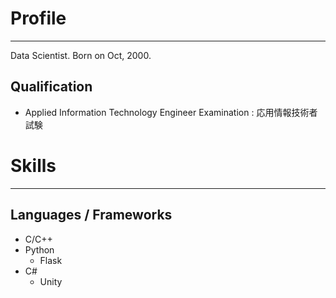 # Profile
***
Data Scientist.
Born on Oct, 2000.

## Qualification
- Applied Information Technology Engineer Examination : 応用情報技術者試験



# Skills
***
## Languages / Frameworks
- C/C++
- Python
  - Flask
- C#
  - Unity



<!--
**ysngft/ysngft** is a ✨ _special_ ✨ repository because its `README.md` (this file) appears on your GitHub profile.

Here are some ideas to get you started:

- 🔭 I’m currently working on ...
- 🌱 I’m currently learning ...
- 👯 I’m looking to collaborate on ...
- 🤔 I’m looking for help with ...
- 💬 Ask me about ...
- 📫 How to reach me: ...
- 😄 Pronouns: ...
- ⚡ Fun fact: ...
-->
